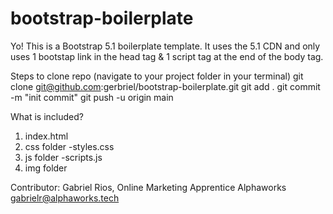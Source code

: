 # bootstrap-boilerplate
Yo! This is a Bootstrap 5.1 boilerplate template. It uses the 5.1 CDN and only uses 1 bootstap link in the head tag & 1 script tag at the end of the body tag.

Steps to clone repo
(navigate to your project folder in your terminal)
    git clone git@github.com:gerbriel/bootstrap-boilerplate.git
    git add .
    git commit -m "init commit"
    git push -u origin main

What is included?
1. index.html
2. css folder
    -styles.css
3. js folder
    -scripts.js
4. img folder

Contributor:
Gabriel Rios,
Online Marketing Apprentice
Alphaworks
gabrielr@alphaworks.tech
